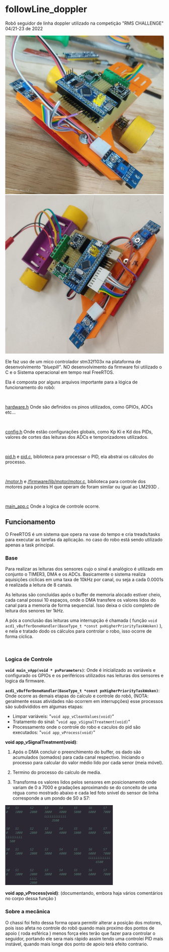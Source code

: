 # followLine_doppler
Robô seguidor de linha doppler  utilizado na competição "RMS CHALLENGE" 04/21-23 de 2022


![photo_2022-06-27_12-18-34.jpg](photo_2022-06-27_12-18-34.jpg)
![photo_2022-06-27_12-18-38.jpg](photo_2022-06-27_12-18-38.jpg)

Ele faz uso de um mico controlador stm32f103x na plataforma de desenvolvimento *"bluepill"*. NO  desenvolvimento da firmware foi utilizado o C e o Sistema operacional em tempo real FreeRTOS.

Ela é composta por alguns arquivos importante para a lógica de funcionamento do robô:

<br>

[hardware.h](/firmware/include/hardware.h) Onde são definidos os pinos utilizados, como GPIOs, ADCs etc... 


<br>

[config.h](/firmware/include/config.h) Onde estão configurações globais, como Kp Ki e Kd dos PIDs, valores de cortes das leituras dos ADCs e temporizadores utilizados.


<br>

[pid.h](/firmware/lib/core/FreeRTOS/utility/pid.h) e [pid.c](/firmware/lib/core/FreeRTOS/utility/pid.c), biblioteca para processar o PID, ela abstrai os cálculos do processo. 


<br>

[/motor.h](motor.h) e [/firmware/lib/motor/motor.c](/firmware/lib/motor/motor.c), biblioteca para controle dos motores para pontes H que operam de foram similar ou igual ao LM293D .


<br>

[main_app.c](/firmware/src/main_app.c) Onde a logica de controle ocorre.

## **Funcionamento**

O FreeRTOS é um sistema que opera na vase do tempo e cria treads/tasks para executar as tarefas da aplicação. no caso do robo está sendo utilizado apenas a task principal.

### **Base**

Para realizar as leituras dos sensores cujo o sinal é analógico é utilizado em conjunto o TIMER3, DMA  e os ADCs. Basicamente o sistema realiza aquisições cíclicas em uma taxa de 10kHz por canal, ou seja a cada 0.0001s é realizada a leitura de 8 canais.

As leituras são concluídas após o buffer de memoria alocado estiver cheio, cada canal possui 10 espaços, onde o DMA transfere os valores  lidos do canal para a memoria de forma sequencial. Isso deixa o ciclo completo de leitura dos senores ter 1kHz.

A pós a conclusão das leituras uma interrupção é chamada ( função `void acd1_vBufferDoneHandler(BaseType_t *const pxHigherPriorityTaskWoken)` ), e nela e tratado dodo os cálculos para controlar o robo, isso ocorre de forma cíclica.

<br>

### **Logica de Controle**

**`void main_vApp(void * pvParameters)`**: Onde é inicializado as variáveis e configurado os GPIOs e os periféricos utilizados nas leituras dos sensores e logica da firmware.


**`acd1_vBufferDoneHandler(BaseType_t *const pxHigherPriorityTaskWoken)`**: Onde ocorre as demais etapas do calculo e controle do robô, (NOTA: geralmente essas atividades não ocorrem em interrupções) esse processos são subdivididos em algumas etapas:
  * Limpar variáveis: "`void app_vCleanValues(void)`"
  * Tratamento do sinal: "`void app_vSignalTreatment(void)`"
  * Processamento onde o controle do robo e caculos do pid são executados: "`void app_vProcess(void)`"

**void app_vSignalTreatment(void)**: 

1. Após o DMA concluir o preenchimento do buffer, os dado são acumulados (somados) para cada canal respectivo. Iniciando o processo para calcular do valor médio lido por cada senor (meia móvel).

2. Termino do processo do calculo de media.

3. Transforma os valores lidos pelos sensores em posicionamento onde variam de 0 a 7000 e gradações aproximando se do conceito de uma régua como mostrado abaixo e cada led foto snivel do sensor de linha corresponde a um pondo de S0 a S7:

![linha.png](linha.png)


**void app_vProcess(void)**: (documentando, embora haja vários comentários no corpo dessa função )


### **Sobre a mecânica**

O chassi foi feito dessa forma opara permitir alterar a posição dos motores, pois isso afeta no controle do robô quando mais proximo dos pontos de apoio ( roda esférica ) menos força eles terão que fazer para controlar o seguidor, portando ele sera mais rápido assim tendo uma controlei PID mais instável, quando mais longe dos ponto de apoio terá efeito contrario.